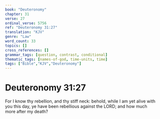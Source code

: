 ```yaml
---
book: "Deuteronomy"
chapter: 31
verse: 27
ordinal_verse: 5756
ref: "Deuteronomy 31:27"
translation: "KJV"
genre: "Law"
word_count: 33
topics: []
cross_references: []
grammar_tags: [question, contrast, conditional]
thematic_tags: [names-of-god, time-units, time]
tags: ["Bible","KJV","Deuteronomy"]
---
```


# Deuteronomy 31:27

For I know thy rebellion, and thy stiff neck: behold, while I am yet alive with you this day, ye have been rebellious against the LORD; and how much more after my death?
